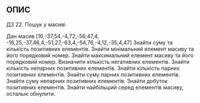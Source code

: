 ## ОПИС

ДЗ 22. Пошук у масиві

Дан масив [16,-37,54,-4,72,-56,47,4, -16,25,-37,46,4,-51,27,-63,4,-54,76,-4,12,-35,4,47] Знайти суму та кількість позитивних елементів.
Знайти мінімальний елемент масиву та його порядковий номер.
Знайти максимальний елемент масиву та його порядковий номер.
Визначити кількість негативних елементів.
Знайти кількість непарних позитивних елементів.
Знайти кількість парних позитивних елементів.
Знайти суму парних позитивних елементів.
Знайти суму непарних позитивних елементів.
Знайти добуток позитивних елементів.
Знайти найбільший серед елементів масиву, остальні обнулити.